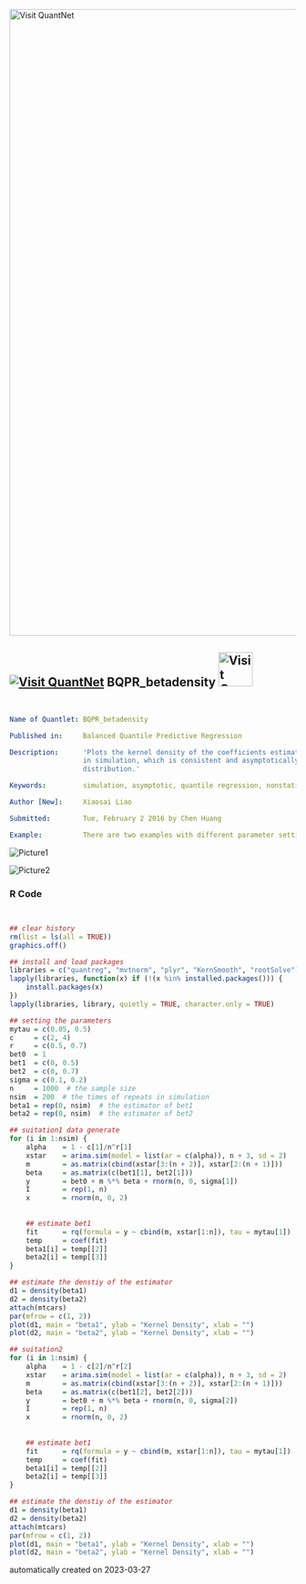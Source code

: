 [<img src="https://github.com/QuantLet/Styleguide-and-FAQ/blob/master/pictures/banner.png" width="1100" alt="Visit QuantNet">](http://quantlet.de/)

## [<img src="https://github.com/QuantLet/Styleguide-and-FAQ/blob/master/pictures/qloqo.png" alt="Visit QuantNet">](http://quantlet.de/) **BQPR_betadensity** [<img src="https://github.com/QuantLet/Styleguide-and-FAQ/blob/master/pictures/QN2.png" width="60" alt="Visit QuantNet 2.0">](http://quantlet.de/)

```yaml


Name of Quantlet: BQPR_betadensity

Published in:     Balanced Quantile Predictive Regression

Description:      'Plots the kernel density of the coefficients estimated in BQPR model 
                  in simulation, which is consistent and asymptotically follows normal
                  distribution.'

Keywords:         simulation, asymptotic, quantile regression, nonstationary, kernel

Author [New]:     Xiaosai Liao

Submitted:        Tue, February 2 2016 by Chen Huang

Example:          There are two examples with different parameter settings.
```

![Picture1](BQPR_betadensity_1.png)

![Picture2](BQPR_betadensity_2.png)

### R Code
```r


## clear history
rm(list = ls(all = TRUE))
graphics.off()

## install and load packages
libraries = c("quantreg", "mvtnorm", "plyr", "KernSmooth", "rootSolve")
lapply(libraries, function(x) if (!(x %in% installed.packages())) {
    install.packages(x)
})
lapply(libraries, library, quietly = TRUE, character.only = TRUE)

## setting the parameters
mytau = c(0.05, 0.5)
c     = c(2, 4)
r     = c(0.5, 0.7)
bet0  = 1
bet1  = c(0, 0.5)
bet2  = c(0, 0.7)
sigma = c(0.1, 0.2)
n     = 1000  # the sample size
nsim  = 200  # the times of repeats in simulation
beta1 = rep(0, nsim)  # the estimator of bet1
beta2 = rep(0, nsim)  # the estimator of bet2

## suitation1 data generate
for (i in 1:nsim) {
    alpha    = 1 - c[1]/n^r[1]
    xstar    = arima.sim(model = list(ar = c(alpha)), n + 3, sd = 2)
    m        = as.matrix(cbind(xstar[3:(n + 2)], xstar[2:(n + 1)]))
    beta     = as.matrix(c(bet1[1], bet2[1]))
    y        = bet0 + m %*% beta + rnorm(n, 0, sigma[1])
    I        = rep(1, n)
    x        = rnorm(n, 0, 2)
    
    
    ## estimate bet1
    fit      = rq(formula = y ~ cbind(m, xstar[1:n]), tau = mytau[1])
    temp     = coef(fit)
    beta1[i] = temp[[2]]
    beta2[i] = temp[[3]]
}

## estimate the denstiy of the estimator
d1 = density(beta1)
d2 = density(beta2)
attach(mtcars)
par(mfrow = c(1, 2))
plot(d1, main = "beta1", ylab = "Kernel Density", xlab = "")
plot(d2, main = "beta2", ylab = "Kernel Density", xlab = "")

## suitation2
for (i in 1:nsim) {
    alpha    = 1 - c[2]/n^r[2]
    xstar    = arima.sim(model = list(ar = c(alpha)), n + 3, sd = 2)
    m        = as.matrix(cbind(xstar[3:(n + 2)], xstar[2:(n + 1)]))
    beta     = as.matrix(c(bet1[2], bet2[2]))
    y        = bet0 + m %*% beta + rnorm(n, 0, sigma[2])
    I        = rep(1, n)
    x        = rnorm(n, 0, 2)
    
    
    ## estimate bet1
    fit      = rq(formula = y ~ cbind(m, xstar[1:n]), tau = mytau[1])
    temp     = coef(fit)
    beta1[i] = temp[[2]]
    beta2[i] = temp[[3]]
}

## estimate the denstiy of the estimator
d1 = density(beta1)
d2 = density(beta2)
attach(mtcars)
par(mfrow = c(1, 2))
plot(d1, main = "beta1", ylab = "Kernel Density", xlab = "")
plot(d2, main = "beta2", ylab = "Kernel Density", xlab = "") 

```

automatically created on 2023-03-27